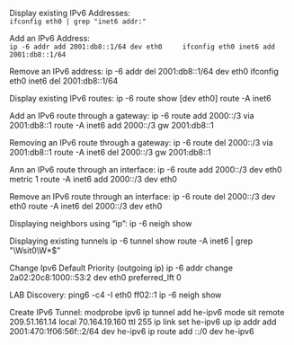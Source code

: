 Display existing IPv6 Addresses:  
`ifconfig eth0 | grep "inet6 addr:"`  
  
Add an IPv6 Address:  
        `ip -6 addr add 2001:db8::1/64 dev eth0    
        ifconfig eth0 inet6 add 2001:db8::1/64`  

Remove an IPv6 address:
        ip -6 addr del 2001:db8::1/64 dev eth0
        ifconfig eth0 inet6 del 2001:db8::1/64

Display existing IPv6 routes:
        ip -6 route show [dev eth0]
        route -A inet6

Add an IPv6 route through a gateway:
        ip -6 route add 2000::/3 via 2001:db8::1
        route -A inet6 add 2000::/3 gw 2001:db8::1

Removing an IPv6 route through a gateway:
        ip -6 route del 2000::/3 via 2001:db8::1
        route -A inet6 del 2000::/3 gw 2001:db8::1

Ann an IPv6 route through an interface:
        ip -6 route add 2000::/3 dev eth0 metric 1
        route  -A inet6 add 2000::/3 dev eth0

Remove an IPv6 route through an interface:
        ip -6 route del 2000::/3 dev eth0
        route -A inet6 del 2000::/3 dev eth0

Displaying neighbors using “ip”:
        ip -6 neigh show

Displaying existing tunnels
        ip -6 tunnel show
        route -A inet6 | grep "\Wsit0\W*$"

Change Ipv6 Default Priority (outgoing ip)
ip -6 addr change 2a02:20c8:1000::53:2 dev eth0 preferred_lft 0

LAB Discovery:
        ping6 -c4 -I eth0 ff02::1
        ip -6 neigh show


Create IPv6 Tunnel:
        modprobe ipv6
        ip tunnel add he-ipv6 mode sit remote 209.51.161.14 local 70.164.19.160 ttl 255
        ip link set he-ipv6 up
        ip addr add 2001:470:1f06:56f::2/64 dev he-ipv6
        ip route add ::/0 dev he-ipv6
